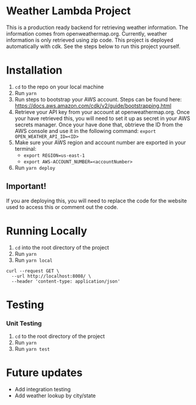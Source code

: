 # Weather Lambda Project

This is a production ready backend for retrieving weather information. The information comes from openweathermap.org. Currently, weather information is only retrieved using zip code. This project is deployed automatically with cdk. See the steps below to run this project yourself.

# Installation

1. `cd` to the repo on your local machine
2. Run `yarn`
3. Run steps to bootstrap your AWS account. Steps can be found here: https://docs.aws.amazon.com/cdk/v2/guide/bootstrapping.html
4. Retrieve your API key from your account at openweathermap.org. Once your have retrieved this, you will need to set it up as secret in your AWS secrets manager. Once your have done that, obtrieve the ID from the AWS console and use it in the following command: `export OPEN_WEATHER_API_ID=<ID>`
5. Make sure your AWS region and account number are exported in your terminal:
   - `export REGION=us-east-1`
   - `export AWS-ACCOUNT_NUMBER=<accountNumber>`
6. Run `yarn deploy`

## Important!

If you are deploying this, you will need to replace the code for the website used to access this or comment out the code.

# Running Locally
1. `cd` into the root directory of the project
2. Run `yarn`
3. Run `yarn local`

```
curl --request GET \
  --url http://localhost:8008/ \
  --header 'content-type: application/json'
```

# Testing

### Unit Testing
1. `cd` to the root directory of the project
2. Run `yarn`
3. Run `yarn test`

# Future updates
- Add integration testing
- Add weather lookup by city/state